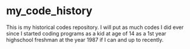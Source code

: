 # my_code_history
This is my historical codes repository.  I will put as much codes I did ever since I started coding programs as a kid at age of 14 as a 1st year highschool freshman at the year 1987 if I can and up to recently.
